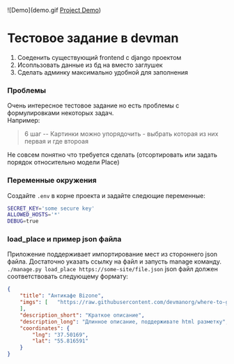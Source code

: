 ![Demo](demo.gif [Project Demo](http://mariownyou.pythonanywhere.com))

# Тестовое задание в devman
1. Соеденить существующий frontend с django проектом
2. Исопльзовать данные из бд на вместо заглушек
3. Сделать админку максимально удобной для заполнения

### Проблемы
Очень интересное тестовое задание но есть проблемы с формулировками некоторых задач.  
Например:

> 6 шаг -- Картинки можно упорядочить - выбрать которая из них первая и где второая  

Не совсем понятно что требуется сделать (отсортировать или задать порядок относительно модели Place)


### Переменные окружения
Создайте `.env` в корне проекта и задайте следющие переменные:

```bash
SECRET_KEY='some secure key'
ALLOWED_HOSTS='*'
DEBUG=true
```


### load_place и пример json файла
Приложение поддерживает импортирование мест из стороннего json файла. 
Достаточно указать ссылку на файл и запусть manage команду.  `./manage.py load_place https://some-site/file.json`
json файл должен соответствовать следующему формату: 

``` json
{
    "title": "Антикафе Bizone",
    "imgs": [   "https://raw.githubusercontent.com/devmanorg/where-to-go-places/master/media/1f09226ae0edf23d20708b4fcc498ffd.jpg",
    ],
    "description_short": "Краткое описание",
    "description_long": "Длинное описание, поддерживате html разметку",
    "coordinates": {
        "lng": "37.50169",
        "lat": "55.816591"
    }
}
```


